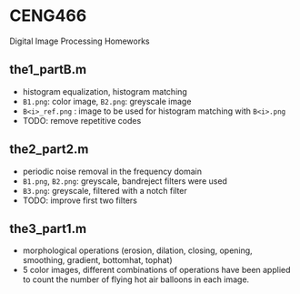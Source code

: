 # CENG466
Digital Image Processing Homeworks

## the1_partB.m

- histogram equalization, histogram matching 
- `B1.png`: color image, `B2.png`: greyscale image
- `B<i>_ref.png` : image to be used for histogram matching with `B<i>.png`
- TODO: remove repetitive codes

## the2_part2.m

- periodic noise removal in the frequency domain
- `B1.png`, `B2.png`: greyscale, bandreject filters were used
- `B3.png`: greyscale, filtered with a notch filter
- TODO: improve first two filters

## the3_part1.m

- morphological operations (erosion, dilation, closing, opening, smoothing, gradient, bottomhat, tophat)
- 5 color images, different combinations of operations have been applied to count the number of flying hot air balloons in each image.

